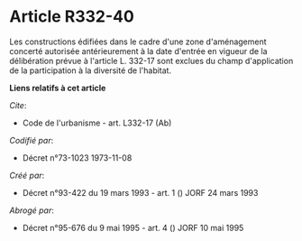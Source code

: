# Article R332-40

Les constructions édifiées dans le cadre d'une zone d'aménagement concerté autorisée antérieurement à la date d'entrée en
vigueur de la délibération prévue à l'article L. 332-17 sont exclues du champ d'application de la participation à la
diversité de l'habitat.

**Liens relatifs à cet article**

_Cite_:

  - Code de l'urbanisme - art. L332-17 (Ab)

_Codifié par_:

  - Décret n°73-1023 1973-11-08

_Créé par_:

  - Décret n°93-422 du 19 mars 1993 - art. 1 () JORF 24 mars 1993

_Abrogé par_:

  - Décret n°95-676 du 9 mai 1995 - art. 4 () JORF 10 mai 1995
